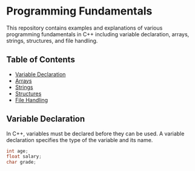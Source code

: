 # Programming Fundamentals

This repository contains examples and explanations of various programming fundamentals in C++ including variable declaration, arrays, strings, structures, and file handling.

## Table of Contents
- [Variable Declaration](#variable-declaration)
- [Arrays](#arrays)
- [Strings](#strings)
- [Structures](#structures)
- [File Handling](#file-handling)

## Variable Declaration
In C++, variables must be declared before they can be used. A variable declaration specifies the type of the variable and its name.

```cpp
int age;
float salary;
char grade;
